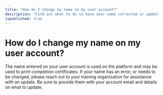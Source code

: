 ```yaml
---
title: "How do I change my name on my user account?"
description: "Find out what to do to have your name corrected or updated on your user account."
ispublished: true
---
```


# How do I change my name on my user account?

The name entered on your user account is used on the platform and may be used to print completion certificates. If your name has an error, or needs to be changed, please reach out to your training organization for assistance with an update. Be sure to provide them with your account email and details on what to update. 

<!--search terms-->
<div hidden>
<b>name update</b>
<b>username change</b>
<b>name change</b>
</div>
